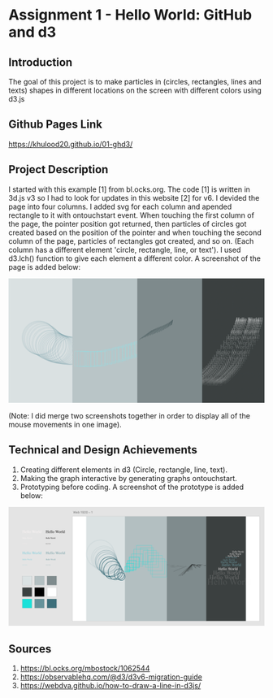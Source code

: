 Assignment 1 - Hello World: GitHub and d3  
===

Introduction
---

The goal of this project is to make particles in (circles, rectangles, lines and texts) shapes in different locations on the screen with different colors using d3.js

Github Pages Link
---

https://khulood20.github.io/01-ghd3/

Project Description
---

I started with this example [1] from bl.ocks.org. The code [1] is written in 3d.js v3 so I had to look for updates in this website [2] for v6. 
I devided the page into four columns. I added svg for each column and apended rectangle to it with ontouchstart event. 
When touching the first column of the page, the pointer position got returned, then particles of circles got created based on the position of the pointer and when touching the second column of the page, particles of rectangles got created, and so on. (Each column has a different element 'circle, rectangle, line, or text'). I used d3.lch() function to give each element a different color. A screenshot of the page is added below:

![alt text](ScreenShot.png)

(Note: I did merge two screenshots together in order to display all of the mouse movements in one image).

Technical and Design Achievements
---

1. Creating different elements in d3 (Circle, rectangle, line, text).
2. Making the graph interactive by generating graphs ontouchstart.
3. Prototyping before coding. A screenshot of the prototype is added below:

![alt text](Prototype.png)

Sources
---

1) https://bl.ocks.org/mbostock/1062544
2) https://observablehq.com/@d3/d3v6-migration-guide
3) https://webdva.github.io/how-to-draw-a-line-in-d3js/
